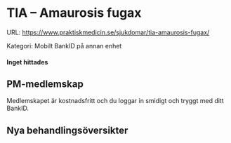 # TIA – Amaurosis fugax

URL: https://www.praktiskmedicin.se/sjukdomar/tia-amaurosis-fugax/



Kategori: Mobilt BankID på annan enhet

#### Inget hittades

## PM-medlemskap

Medlemskapet är kostnadsfritt och du loggar in smidigt och tryggt med ditt BankID.

## Nya behandlingsöversikter

